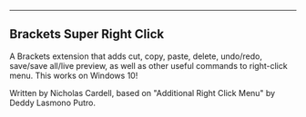 ------------------------------------------------------------------
Brackets Super Right Click
------------------------------------------------------------------

A Brackets extension that adds cut, copy, paste, delete, undo/redo, save/save all/live preview,
as well as other useful commands to right-click menu. This works on Windows 10!

Written by Nicholas Cardell, based on "Additional Right Click Menu" by Deddy Lasmono Putro.
